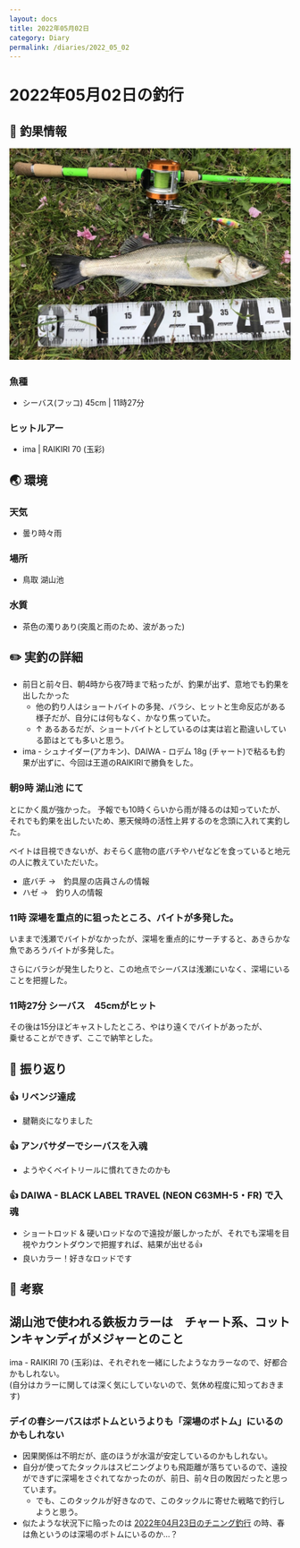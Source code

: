 ```yaml
---
layout: docs
title: 2022年05月02日
category: Diary
permalink: /diaries/2022_05_02
---
```

# 2022年05月02日の釣行

## 📙 釣果情報

<div class="container">
  <div class="row">
    <div class="col">
      <img src="/images/picture/2022_05_02/1.jpeg" class="w-100">
    </div>
  </div>
</div>

### 魚種

- シーバス(フッコ) 45cm | 11時27分

### ヒットルアー

- ima | RAIKIRI 70 (玉彩)

## 🌏 環境

### 天気

- 曇り時々雨

### 場所

- 鳥取 湖山池

### 水質

- 茶色の濁りあり(突風と雨のため、波があった) 

## ✏️ 実釣の詳細

- 前日と前々日、朝4時から夜7時まで粘ったが、釣果が出ず、意地でも釣果を出したかった
  - 他の釣り人はショートバイトの多発、バラシ、ヒットと生命反応がある様子だが、自分には何もなく、かなり焦っていた。
  - ↑ あるあるだが、ショートバイトとしているのは実は岩と勘違いしている節はとても多いと思う。
- ima - シュナイダー(アカキン)、DAIWA - ロデム 18g (チャート)で粘るも釣果が出ずに、今回は王道のRAIKIRIで勝負をした。


### 朝9時 湖山池 にて

とにかく風が強かった。
予報でも10時くらいから雨が降るのは知っていたが、それでも釣果を出したいため、悪天候時の活性上昇するのを念頭に入れて実釣した。

ベイトは目視できないが、おそらく底物の底バチやハゼなどを食っていると地元の人に教えていただいた。

- 底バチ →　釣具屋の店員さんの情報
- ハゼ →　釣り人の情報

### 11時 深場を重点的に狙ったところ、バイトが多発した。

いままで浅瀬でバイトがなかったが、深場を重点的にサーチすると、あきらかな魚であろうバイトが多発した。

さらにバラシが発生したりと、この地点でシーバスは浅瀬にいなく、深場にいることを把握した。

### 11時27分 シーバス　45cmがヒット

その後は15分ほどキャストしたところ、やはり遠くでバイトがあったが、  
乗せることができず、ここで納竿とした。

## 💁 振り返り

### 👍 リベンジ達成

- 腱鞘炎になりました

### 👍 アンバサダーでシーバスを入魂

- ようやくベイトリールに慣れてきたのかも

### 👍 DAIWA - BLACK LABEL TRAVEL (NEON C63MH-5・FR) で入魂

- ショートロッド & 硬いロッドなので遠投が厳しかったが、それでも深場を目視やカウントダウンで把握すれば、結果が出せる👍
- 良いカラー！好きなロッドです

## 💭 考察

## 湖山池で使われる鉄板カラーは　チャート系、コットンキャンディがメジャーとのこと

ima - RAIKIRI 70 (玉彩)は、それぞれを一緒にしたようなカラーなので、好都合かもしれない。  
(自分はカラーに関しては深く気にしていないので、気休め程度に知っておきます)

### デイの春シーバスはボトムというよりも「深場のボトム」にいるのかもしれない

- 因果関係は不明だが、底のほうが水温が安定しているのかもしれない。
- 自分が使ってたタックルはスピニングよりも飛距離が落ちているので、遠投ができずに深場をさぐれてなかったのが、前日、前々日の敗因だったと思っています。
  - でも、このタックルが好きなので、このタックルに寄せた戦略で釣行しようと思う。
- 似たような状況下に陥ったのは [2022年04月23日のチニング釣行](/diaries/2022_04_23) の時、春は魚というのは深場のボトムにいるのか…？